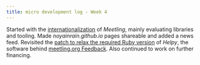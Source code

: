```yaml
---
title: micro development log - Week 4
---
```


Started with the [internationalization](https://github.com/noyainrain/meetling/issues/17) of
*Meetling*, mainly evaluating libraries and tooling. Made *noyainrain.github.io* pages shareable and
added a news feed. Revisited the
[patch to relax the required Ruby version](https://github.com/helpyio/helpy/pull/339) of *Helpy*,
the software behind [meetling.org Feedback](https://feedback.meetling.org/). Also continued to work
on further financing.
